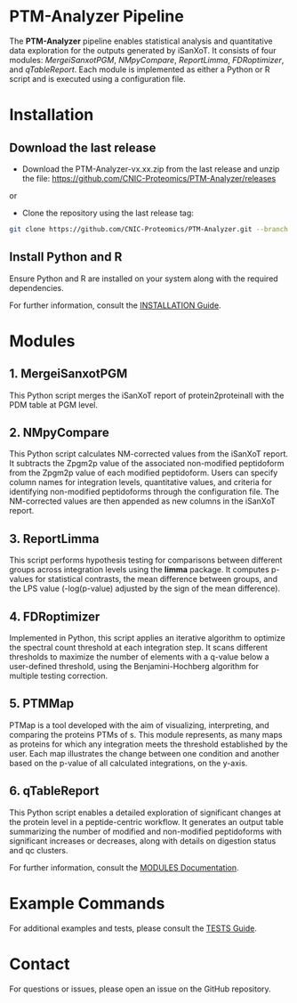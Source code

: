# PTM-Analyzer Pipeline

The **PTM-Analyzer** pipeline enables statistical analysis and quantitative data exploration for the outputs generated by iSanXoT. It consists of four modules: *MergeiSanxotPGM*, *NMpyCompare*, *ReportLimma*, *FDRoptimizer*, and *qTableReport*. Each module is implemented as either a Python or R script and is executed using a configuration file.


# Installation

## Download the last release

+ Download the PTM-Analyzer-vx.xx.zip from the last release and unzip the file:
https://github.com/CNIC-Proteomics/PTM-Analyzer/releases

or

+ Clone the repository using the last release tag:

```bash
git clone https://github.com/CNIC-Proteomics/PTM-Analyzer.git --branch {LAST_RELEASE_TAG}
```

## Install Python and R

Ensure Python and R are installed on your system along with the required dependencies.

For further information, consult the [INSTALLATION Guide](INSTALLATION.md).


# Modules

## 1. MergeiSanxotPGM
This Python script merges the iSanXoT report of protein2proteinall with the PDM table at PGM level.

## 2. NMpyCompare
This Python script calculates NM-corrected values from the iSanXoT report. It subtracts the Zpgm2p value of the associated non-modified peptidoform from the Zpgm2p value of each modified peptidoform. Users can specify column names for integration levels, quantitative values, and criteria for identifying non-modified peptidoforms through the configuration file. The NM-corrected values are then appended as new columns in the iSanXoT report.

## 3. ReportLimma
This script performs hypothesis testing for comparisons between different groups across integration levels using the **limma** package. It computes p-values for statistical contrasts, the mean difference between groups, and the LPS value (-log(p-value) adjusted by the sign of the mean difference).

## 4. FDRoptimizer
Implemented in Python, this script applies an iterative algorithm to optimize the spectral count threshold at each integration step. It scans different thresholds to maximize the number of elements with a q-value below a user-defined threshold, using the Benjamini-Hochberg algorithm for multiple testing correction.

## 5. PTMMap
PTMap is a tool developed with the aim of visualizing, interpreting, and comparing the proteins PTMs of s. This module represents, as many maps as proteins for which any integration meets the threshold established by the user. Each map illustrates the change between one condition and another based on the p-value of all calculated integrations, on the y-axis.

## 6. qTableReport
This Python script enables a detailed exploration of significant changes at the protein level in a peptide-centric workflow. It generates an output table summarizing the number of modified and non-modified peptidoforms with significant increases or decreases, along with details on digestion status and qc clusters.

For further information, consult the [MODULES Documentation](MODULES.md).

# Example Commands

For additional examples and tests, please consult the [TESTS Guide](TESTS.md).


# Contact
For questions or issues, please open an issue on the GitHub repository.

